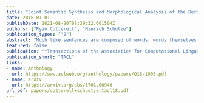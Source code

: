 ```yaml
---
title: "Joint Semantic Synthesis and Morphological Analysis of the Derived Word"
date: 2018-01-01
publishDate: 2021-08-20T08:39:32.601504Z
authors: ["Ryan Cotterell", "Hinrich Schütze"]
publication_types: ["2"]
abstract: "Much like sentences are composed of words, words themselves are composed of smaller units. For example, the English word questionably can be analyzed as question+able+ly. However, this structural decomposition of the word does not directly give us a semantic representation of the word′s meaning. Since morphology obeys the principle of compositionality, the semantics of the word can be systematically derived from the meaning of its parts. In this work, we propose a novel probabilistic model of word formation that captures both the analysis of a word w into its constituent segments and the synthesis of the meaning of w from the meanings of those segments. Our model jointly learns to segment words into morphemes and compose distributional semantic vectors of those morphemes. We experiment with the model on English CELEX data and German DErivBase (Zeller et al., 2013) data. We show that jointly modeling semantics increases both segmentation accuracy and morpheme F1 by between 3% and 5%. Additionally, we investigate different models of vector composition, showing that recurrent neural networks yield an improvement over simple additive models. Finally, we study the degree to which the representations correspond to a linguist′s notion of morphological productivity."
featured: false
publication: "*Transactions of the Association for Computational Linguistics*"
publication_short: "TACL"
links:
- name: Anthology
  url: https://www.aclweb.org/anthology/papers/Q18-1003.pdf
- name: arXiv
  url: https://arxiv.org/abs/1701.00946
url_pdf: papers/cotterell+schuetze.tacl18.pdf
---
```


